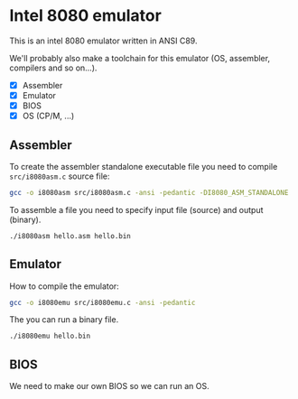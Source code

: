 # Intel 8080 emulator

This is an intel 8080 emulator written in ANSI C89.

We'll probably also make a toolchain for this emulator (OS, assembler, compilers and so on...).

- [x] Assembler
- [x] Emulator
- [x] BIOS
- [x] OS (CP/M, ...)

## Assembler

To create the assembler standalone executable file you need to compile ```src/i8080asm.c``` source file:

```bash
gcc -o i8080asm src/i8080asm.c -ansi -pedantic -DI8080_ASM_STANDALONE
```

To assemble a file you need to specify input file (source) and output (binary).
```bash
./i8080asm hello.asm hello.bin
```

## Emulator

How to compile the emulator:

```bash
gcc -o i8080emu src/i8080emu.c -ansi -pedantic
```

The you can run a binary file.

```bash
./i8080emu hello.bin
```

## BIOS

We need to make our own BIOS so we can run an OS.
